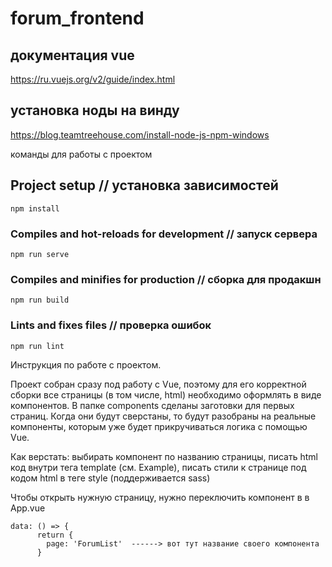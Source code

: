 #  forum_frontend

## документация vue

https://ru.vuejs.org/v2/guide/index.html

## установка ноды на винду

https://blog.teamtreehouse.com/install-node-js-npm-windows

команды для работы с проектом

## Project setup // установка зависимостей
```
npm install
```

### Compiles and hot-reloads for development // запуск сервера
```
npm run serve
```

### Compiles and minifies for production // сборка для продакшн
```
npm run build
```

### Lints and fixes files  // проверка ошибок
```
npm run lint
```

Инструкция по работе с проектом.

Проект собран сразу под работу с Vue, поэтому для его корректной сборки все страницы (в том числе, html) необходимо оформлять в виде компонентов.
В папке components сделаны заготовки для первых страниц.
Когда они будут сверстаны, то будут разобраны на реальные компоненты, которым уже будет прикручиваться логика с помощью Vue.

Как верстать: выбирать компонент по названию страницы, писать html код внутри тега template (см. Example),
писать стили к странице под кодом html в теге style (поддерживается sass)

Чтобы открыть нужную страницу, нужно переключить компонент в в App.vue

```
data: () => {
      return {
        page: 'ForumList'  ------> вот тут название своего компонента
      }
```


